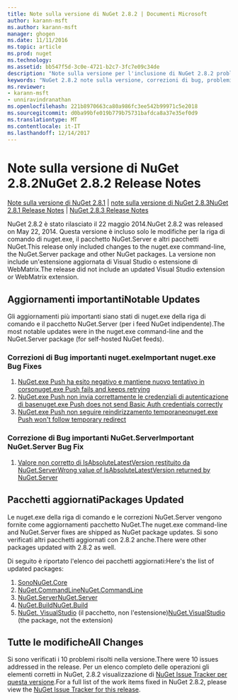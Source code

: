 ```yaml
---
title: Note sulla versione di NuGet 2.8.2 | Documenti Microsoft
author: karann-msft
ms.author: karann-msft
manager: ghogen
ms.date: 11/11/2016
ms.topic: article
ms.prod: nuget
ms.technology: 
ms.assetid: bb547f5d-3c0e-4721-b2c7-3fc7e09c34de
description: "Note sulla versione per l'inclusione di NuGet 2.8.2 problemi noti, correzioni di bug, le funzionalità aggiunte e dcr."
keywords: "NuGet 2.8.2 note sulla versione, correzioni di bug, problemi noti, aggiunta di funzionalità, eseguire"
ms.reviewer:
- karann-msft
- unniravindranathan
ms.openlocfilehash: 221b8970663ca80a986fc3ee542b99971c5e2018
ms.sourcegitcommit: d0ba99bfe019b779b75731bafdca8a37e35ef0d9
ms.translationtype: MT
ms.contentlocale: it-IT
ms.lasthandoff: 12/14/2017
---
```

# <a name="nuget-282-release-notes"></a><span data-ttu-id="3af99-104">Note sulla versione di NuGet 2.8.2</span><span class="sxs-lookup"><span data-stu-id="3af99-104">NuGet 2.8.2 Release Notes</span></span>

<span data-ttu-id="3af99-105">[Note sulla versione di NuGet 2.8.1](../release-notes/nuget-2.8.1.md) | [note sulla versione di NuGet 2.8.3](../release-notes/nuget-2.8.3.md)</span><span class="sxs-lookup"><span data-stu-id="3af99-105">[NuGet 2.8.1 Release Notes](../release-notes/nuget-2.8.1.md) | [NuGet 2.8.3 Release Notes](../release-notes/nuget-2.8.3.md)</span></span>

<span data-ttu-id="3af99-106">NuGet 2.8.2 è stato rilasciato il 22 maggio 2014.</span><span class="sxs-lookup"><span data-stu-id="3af99-106">NuGet 2.8.2 was released on May 22, 2014.</span></span>  <span data-ttu-id="3af99-107">Questa versione è incluso solo le modifiche per la riga di comando di nuget.exe, il pacchetto NuGet.Server e altri pacchetti NuGet.</span><span class="sxs-lookup"><span data-stu-id="3af99-107">This release only included changes to the nuget.exe command-line, the NuGet.Server package and other NuGet packages.</span></span>  <span data-ttu-id="3af99-108">La versione non include un'estensione aggiornata di Visual Studio o estensione di WebMatrix.</span><span class="sxs-lookup"><span data-stu-id="3af99-108">The release did not include an updated Visual Studio extension or WebMatrix extension.</span></span>

## <a name="notable-updates"></a><span data-ttu-id="3af99-109">Aggiornamenti importanti</span><span class="sxs-lookup"><span data-stu-id="3af99-109">Notable Updates</span></span>

<span data-ttu-id="3af99-110">Gli aggiornamenti più importanti siano stati di nuget.exe della riga di comando e il pacchetto NuGet.Server (per i feed NuGet indipendente).</span><span class="sxs-lookup"><span data-stu-id="3af99-110">The most notable updates were in the nuget.exe command-line and the NuGet.Server package (for self-hosted NuGet feeds).</span></span>

### <a name="important-nugetexe-bug-fixes"></a><span data-ttu-id="3af99-111">Correzioni di Bug importanti nuget.exe</span><span class="sxs-lookup"><span data-stu-id="3af99-111">Important nuget.exe Bug Fixes</span></span>

1. [<span data-ttu-id="3af99-112">NuGet.exe Push ha esito negativo e mantiene nuovo tentativo in corso</span><span class="sxs-lookup"><span data-stu-id="3af99-112">nuget.exe Push fails and keeps retrying</span></span>](https://nuget.codeplex.com/workitem/4000)
1. [<span data-ttu-id="3af99-113">NuGet.exe Push non invia correttamente le credenziali di autenticazione di base</span><span class="sxs-lookup"><span data-stu-id="3af99-113">nuget.exe Push does not send Basic Auth credentials correctly</span></span>](https://nuget.codeplex.com/workitem/4109)
1. [<span data-ttu-id="3af99-114">NuGet.exe Push non seguire reindirizzamento temporaneo</span><span class="sxs-lookup"><span data-stu-id="3af99-114">nuget.exe Push won't follow temporary redirect</span></span>](https://nuget.codeplex.com/workitem/4050)

### <a name="important-nugetserver-bug-fix"></a><span data-ttu-id="3af99-115">Correzione di Bug importanti NuGet.Server</span><span class="sxs-lookup"><span data-stu-id="3af99-115">Important NuGet.Server Bug Fix</span></span>

1. [<span data-ttu-id="3af99-116">Valore non corretto di IsAbsoluteLatestVersion restituito da NuGet.Server</span><span class="sxs-lookup"><span data-stu-id="3af99-116">Wrong value of IsAbsoluteLatestVersion returned by NuGet.Server</span></span>](https://nuget.codeplex.com/workitem/4147)

## <a name="packages-updated"></a><span data-ttu-id="3af99-117">Pacchetti aggiornati</span><span class="sxs-lookup"><span data-stu-id="3af99-117">Packages Updated</span></span>

<span data-ttu-id="3af99-118">Le nuget.exe della riga di comando e le correzioni NuGet.Server vengono fornite come aggiornamenti pacchetto NuGet.</span><span class="sxs-lookup"><span data-stu-id="3af99-118">The nuget.exe command-line and NuGet.Server fixes are shipped as NuGet package updates.</span></span>  <span data-ttu-id="3af99-119">Si sono verificati altri pacchetti aggiornati con 2.8.2 anche.</span><span class="sxs-lookup"><span data-stu-id="3af99-119">There were other packages updated with 2.8.2 as well.</span></span>

<span data-ttu-id="3af99-120">Di seguito è riportato l'elenco dei pacchetti aggiornati:</span><span class="sxs-lookup"><span data-stu-id="3af99-120">Here's the list of updated packages:</span></span>

1. [<span data-ttu-id="3af99-121">Sono</span><span class="sxs-lookup"><span data-stu-id="3af99-121">NuGet.Core</span></span>](https://www.nuget.org/packages/NuGet.Core/)
1. [<span data-ttu-id="3af99-122">NuGet.CommandLine</span><span class="sxs-lookup"><span data-stu-id="3af99-122">NuGet.CommandLine</span></span>](https://www.nuget.org/packages/NuGet.CommandLine/)
1. [<span data-ttu-id="3af99-123">NuGet.Server</span><span class="sxs-lookup"><span data-stu-id="3af99-123">NuGet.Server</span></span>](https://www.nuget.org/packages/NuGet.Server/)
1. [<span data-ttu-id="3af99-124">NuGet.Build</span><span class="sxs-lookup"><span data-stu-id="3af99-124">NuGet.Build</span></span>](https://www.nuget.org/packages/NuGet.Build/)
1. <span data-ttu-id="3af99-125">[NuGet. VisualStudio](https://www.nuget.org/packages/NuGet.VisualStudio/) (il pacchetto, non l'estensione)</span><span class="sxs-lookup"><span data-stu-id="3af99-125">[NuGet.VisualStudio](https://www.nuget.org/packages/NuGet.VisualStudio/) (the package, not the extension)</span></span>

## <a name="all-changes"></a><span data-ttu-id="3af99-126">Tutte le modifiche</span><span class="sxs-lookup"><span data-stu-id="3af99-126">All Changes</span></span>
<span data-ttu-id="3af99-127">Si sono verificati i 10 problemi risolti nella versione.</span><span class="sxs-lookup"><span data-stu-id="3af99-127">There were 10 issues addressed in the release.</span></span> <span data-ttu-id="3af99-128">Per un elenco completo delle operazioni gli elementi corretti in NuGet, 2.8.2 visualizzazione di [NuGet Issue Tracker per questa versione](https://nuget.codeplex.com/workitem/list/advanced?keyword=&status=All&type=All&priority=All&release=NuGet%202.8.2&assignedTo=All&component=All&sortField=LastUpdatedDate&sortDirection=Descending&page=0&reasonClosed=All).</span><span class="sxs-lookup"><span data-stu-id="3af99-128">For a full list of the work items fixed in NuGet 2.8.2, please view the [NuGet Issue Tracker for this release](https://nuget.codeplex.com/workitem/list/advanced?keyword=&status=All&type=All&priority=All&release=NuGet%202.8.2&assignedTo=All&component=All&sortField=LastUpdatedDate&sortDirection=Descending&page=0&reasonClosed=All).</span></span>
